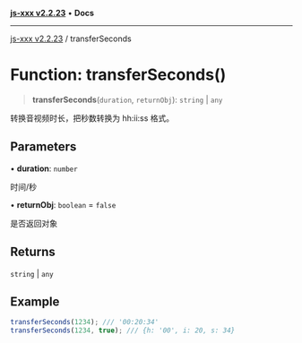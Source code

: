 [**js-xxx v2.2.23**](../README.md) • **Docs**

***

[js-xxx v2.2.23](../README.md) / transferSeconds

# Function: transferSeconds()

> **transferSeconds**(`duration`, `returnObj`): `string` \| `any`

转换音视频时长，把秒数转换为 hh:ii:ss 格式。

## Parameters

• **duration**: `number`

时间/秒

• **returnObj**: `boolean` = `false`

是否返回对象

## Returns

`string` \| `any`

## Example

```ts
transferSeconds(1234); /// '00:20:34'
transferSeconds(1234, true); /// {h: '00', i: 20, s: 34}
```
